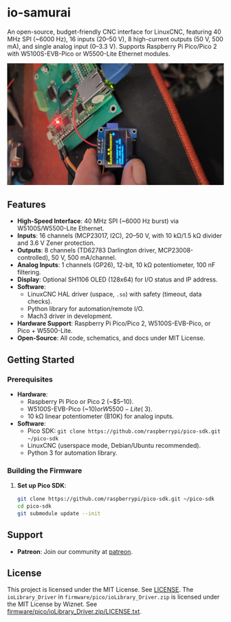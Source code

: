 # io-samurai
An open-source, budget-friendly CNC interface for LinuxCNC, featuring 40 MHz SPI (~6000 Hz), 16 inputs (20–50 V), 8 high-current outputs (50 V, 500 mA), and single analog input (0–3.3 V). Supports Raspberry Pi Pico/Pico 2 with W5100S-EVB-Pico or W5500-Lite Ethernet modules.

![io-samurai PCB](docs/images/last_proto.png)

## Features
- **High-Speed Interface**: 40 MHz SPI (~6000 Hz burst) via W5100S/W5500-Lite Ethernet.
- **Inputs**: 16 channels (MCP23017, I2C), 20–50 V, with 10 kΩ/1.5 kΩ divider and 3.6 V Zener protection.
- **Outputs**: 8 channels (TD62783 Darlington driver, MCP23008-controlled), 50 V, 500 mA/channel.
- **Analog Inputs**: 1 channels (GP26), 12-bit, 10 kΩ potentiometer, 100 nF filtering.
- **Display**: Optional SH1106 OLED (128x64) for I/O status and IP address.
- **Software**:
  - LinuxCNC HAL driver (uspace, `.so`) with safety (timeout, data checks).
  - Python library for automation/remote I/O.
  - Mach3 driver in development.
- **Hardware Support**: Raspberry Pi Pico/Pico 2, W5100S-EVB-Pico, or Pico + W5500-Lite.
- **Open-Source**: All code, schematics, and docs under MIT License.

## Getting Started
### Prerequisites
- **Hardware**:
  - Raspberry Pi Pico or Pico 2 (~$5–10).
  - W5100S-EVB-Pico (~$10) or W5500-Lite (~$3).
  - 10 kΩ linear potentiometer (B10K) for analog inputs.
- **Software**:
  - Pico SDK: `git clone https://github.com/raspberrypi/pico-sdk.git ~/pico-sdk`
  - LinuxCNC (userspace mode, Debian/Ubuntu recommended).
  - Python 3 for automation library.

### Building the Firmware
1. **Set up Pico SDK**:
   ```bash
   git clone https://github.com/raspberrypi/pico-sdk.git ~/pico-sdk
   cd pico-sdk
   git submodule update --init

## Support
- **Patreon**: Join our community at [patreon](https://www.patreon.com/c/user?u=43314769).

## License
This project is licensed under the MIT License. See [LICENSE](LICENSE).
The `ioLibrary_Driver` in `firmware/pico/ioLibrary_Driver.zip` is licensed under the MIT License by Wiznet. See [firmware/pico/ioLibrary_Driver.zip/LICENSE.txt](firmware/pico/ioLibrary_Driver.zip/LICENSE.txt).
